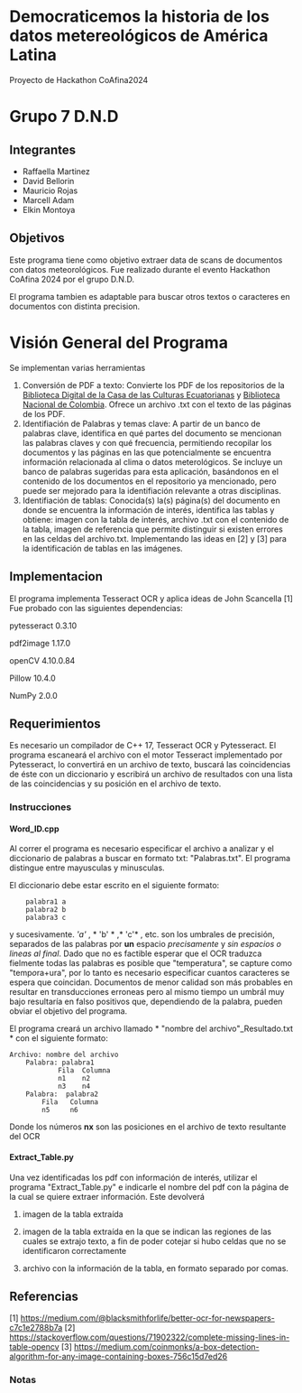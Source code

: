 # Democraticemos la historia de los datos metereológicos de América Latina
Proyecto de Hackathon CoAfina2024 
# Grupo 7 D.N.D
## Integrantes
- Raffaella Martinez
- David Bellorin
- Mauricio Rojas
- Marcell Adam
- Elkin Montoya

##	Objetivos
Este programa tiene como objetivo extraer data de scans de documentos con datos meteorológicos. Fue realizado durante el evento Hackathon CoAfina 2024 por el grupo D.N.D.

El programa tambien es adaptable para buscar otros textos o caracteres en documentos con distinta precision.


# Visión General del Programa
Se implementan varias herramientas
1. Conversión de PDF a texto: Convierte los PDF de los repositorios de la [Biblioteca Digital de la Casa de las Culturas Ecuatorianas](http://repositorio.casadelacultura.gob.ec/handle/34000/9417) y  [Biblioteca Nacional de Colombia](http://repositorio.casadelacultura.gob.ec/handle/34000/1534). Ofrece un archivo .txt con el texto de las páginas de los PDF. 
2. Identifiación de Palabras y temas clave: A partir de un banco de palabras clave, identifica en qué partes del documento se mencionan las palabras claves y con qué frecuencia, permitiendo recopilar los documentos y las páginas en las que potencialmente se encuentra información relacionada al clima o datos meterológicos. Se incluye un banco de palabras sugeridas para esta aplicación, basándonos en el contenido de los documentos en el repositorio ya mencionado, pero puede ser mejorado para la identifiación relevante a otras disciplinas. 
3. Identifiación de tablas: Conocida(s) la(s) página(s) del documento en donde se encuentra la información de interés, identifica las tablas y obtiene: imagen con la tabla de interés, archivo .txt con el contenido de la tabla, imagen de referencia que permite distinguir si existen errores en las celdas del archivo.txt. Implementando las ideas en [2] y [3] para la identificación de tablas en las imágenes.

   

##	Implementacion
El programa implementa Tesseract OCR y aplica ideas de John Scancella [1]
Fue probado con las siguientes dependencias:

  pytesseract  0.3.10 
  
  pdf2image    1.17.0 
  
  openCV       4.10.0.84 
  
  Pillow       10.4.0 
  
  NumPy        2.0.0
	
##	Requerimientos
Es necesario un compilador de C++ 17, Tesseract OCR y Pytesseract. El programa escaneará el archivo con el motor Tesseract implementado por Pytesseract, lo convertirá en un archivo de texto, buscará las coincidencias de éste con un diccionario y escribirá un archivo de resultados con una lista de las coincidencias y su posición en el archivo de texto.

### Instrucciones



#### Word_ID.cpp
Al correr el programa es necesario especificar el archivo a analizar y el diccionario de palabras a buscar en formato txt: "Palabras.txt". El programa distingue entre mayusculas y minusculas.

El diccionario debe estar escrito en el siguiente formato:

		palabra1 a
		palabra2 b
		palabra3 c
  
y sucesivamente. *'a'* , * 'b' * ,* 'c'* , etc. son los umbrales de precisión, separados de las palabras por **un** espacio *precisamente* y *sin espacios o lineas al final*. Dado que no es factible esperar que el OCR traduzca fielmente todas las palabras es posible que "temperatura", se capture como "temp*o*ra+ura", por lo tanto es necesario especificar cuantos caracteres se espera que coincidan. Documentos de menor calidad son más probables en resultar en transducciones erroneas pero al mismo tiempo un umbrál muy bajo resultaría en falso positivos que, dependiendo de la palabra, pueden obviar el objetivo del programa. 

El programa creará un archivo llamado * "nombre del archivo"_Resultado.txt * con el siguiente formato:

	Archivo: nombre del archivo
		Palabra: palabra1
	    		Fila  Columna
        		n1    n2
       			n3    n4
  		Palabra:  palabra2
			Fila   Columna
			n5     n6   

Donde los números **nx** son las posiciones en el archivo de texto resultante del OCR
#### Extract_Table.py
Una vez identificadas los pdf con información de interés, utilizar el programa "Extract_Table.py" e indicarle el nombre del pdf con la página de la cual se quiere extraer información. Este devolverá 
1. imagen de la tabla extraída

2. imagen de la tabla extraída en la que se indican las regiones de las cuales se extrajo texto, a fin de poder cotejar si hubo celdas que no se identificaron correctamente

3. archivo con la información de la tabla, en formato separado por comas. 

##	Referencias

[1] https://medium.com/@blacksmithforlife/better-ocr-for-newspapers-c7c1e2788b7a
[2] https://stackoverflow.com/questions/71902322/complete-missing-lines-in-table-opencv
[3] https://medium.com/coinmonks/a-box-detection-algorithm-for-any-image-containing-boxes-756c15d7ed26


### Notas

